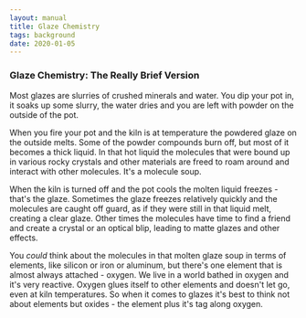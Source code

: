 ```yaml
---
layout: manual
title: Glaze Chemistry
tags: background
date: 2020-01-05
---
```

### Glaze Chemistry: The Really Brief Version 

Most glazes are slurries of crushed minerals and water. You dip your pot in, 
it soaks up some slurry, the water dries and 
you are left with powder on the outside of the pot.

When you fire your pot and the kiln is at temperature the powdered glaze 
on the outside melts.
Some of the powder compounds burn off, but most of it becomes a thick liquid. 
In that hot liquid the molecules that were bound up in various rocky crystals 
and other materials are 
freed to roam around and interact with other molecules. It's a molecule soup. 

When the kiln is turned off and the pot cools the molten liquid freezes - that's the glaze. 
Sometimes the glaze freezes relatively quickly and the molecules are caught off guard, 
as if they were still in that liquid melt, creating a clear glaze. 
Other times the molecules have time to 
find a friend and create a crystal or an optical blip, leading to matte glazes
and other effects.

You *could* think about the molecules in that molten glaze soup in terms of elements, 
like silicon or iron or aluminum, but there's one element
that is almost always attached - oxygen. 
We live in a world bathed in oxygen and it's very reactive.
Oxygen glues itself to other elements and doesn't let go, even at kiln temperatures.
So when it comes to glazes it's best to think not about elements but oxides - 
the element plus it's tag along oxygen. 

